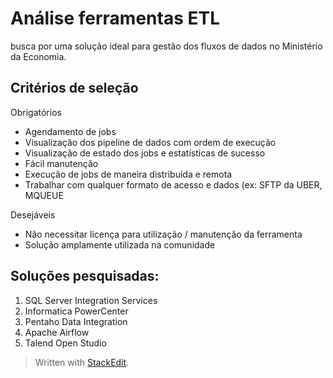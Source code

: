 # Análise ferramentas ETL

busca por uma solução ideal para gestão dos fluxos de dados no Ministério da Economia.

## Critérios de seleção

Obrigatórios
* Agendamento de jobs
* Visualização dos pipeline de dados com ordem de execução
* Visualização de estado dos jobs e estatísticas de sucesso
* Fácil manutenção
* Execução de jobs de maneira distribuída e remota
* Trabalhar com qualquer formato de acesso e dados (ex: SFTP da UBER, MQUEUE

Desejáveis
* Não necessitar licença para utilização / manutenção da ferramenta
* Solução amplamente utilizada na comunidade

## Soluções pesquisadas:

1. SQL Server Integration Services
2. Informatica PowerCenter
3. Pentaho Data Integration
4. Apache Airflow
5. Talend Open Studio

> Written with [StackEdit](https://stackedit.io/).
